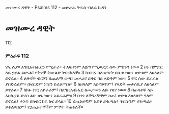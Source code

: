 ﻿
 መዝሙረ ዳዊት - Psalms 112 - መጽሐፍ ቅዱስ ብሉይ ኪዳን
# መዝሙረ ዳዊት
112
### ምዕራፍ 112
 ሃሌ ሉያ። እግዚአብሔርን የሚፈራ፥ ትእዛዙንም እጅግ የሚወድድ ሰው ምስጉን ነው።
2  ዘሩ በምድር ላይ ኃያል ይሆናል፤ የቅኖች ትውልድ ትባረካለች።
3  ክብርና ባለጠግነት በቤቱ ነው፥ ጽድቁም ለዘላለም ይኖራል።
4  ለቅኖች ብርሃን በጨለማ ወጣ፤ መሓሪና ይቅር ባይ ጻድቅም ነው።
5  ቸር ሰው ይራራል ያበድራልም፥ በፍርድም ነገሩን ይፈጽማል።
6  ለዘላለም አይናወጥም፤ የጻድቅ መታሰቢያ ለዘላለም ይኖራል።
7  ከክፉ ነገር አይፈራም፤ በእግዚአብሔር ለመታመን ልቡ የጸና ነው።
8  በጠላቶቹ ላይ እስኪያይ ድረስ ልቡ ጽኑ ነው፥ አይፈራም።
9  በተነ ለችግረኞችም ሰጠ፤ ጽድቁ ለዘላለም ዓለም ይኖራል፤ ቀንዱ በክብር ከፍ ከፍ ይላል።
10  ኃጢአተኛም አይቶ ይቈጣል፥ ጥርሱንም ያፋጫል፥ ይቀልጣልም፤ የኃጢአተኞችም ምኞት ትጠፋለች። 
